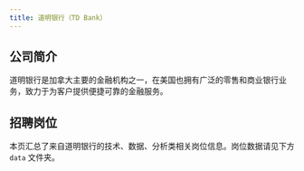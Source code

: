 ```yaml
---
title: 道明银行（TD Bank）
---
```


## 公司简介
道明银行是加拿大主要的金融机构之一，在美国也拥有广泛的零售和商业银行业务，致力于为客户提供便捷可靠的金融服务。

## 招聘岗位
本页汇总了来自道明银行的技术、数据、分析类相关岗位信息。岗位数据请见下方 `data` 文件夹。
